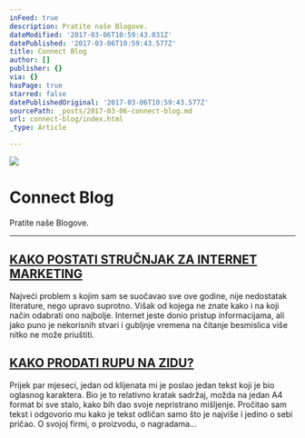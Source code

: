 ```yaml
---
inFeed: true
description: Pratite naše Blogove.
dateModified: '2017-03-06T10:59:43.031Z'
datePublished: '2017-03-06T10:59:43.577Z'
title: Connect Blog
author: []
publisher: {}
via: {}
hasPage: true
starred: false
datePublishedOriginal: '2017-03-06T10:59:43.577Z'
sourcePath: _posts/2017-03-06-connect-blog.md
url: connect-blog/index.html
_type: Article

---
```

![](https://the-grid-user-content.s3-us-west-2.amazonaws.com/0a4711cd-cb95-4852-b1e7-7e1143c6eb69.jpg)

# Connect Blog

Pratite naše Blogove.

---

## **[KAKO POSTATI STRUČNJAK ZA INTERNET MARKETING][0]**

Najveći problem s kojim sam se suočavao sve ove godine, nije nedostatak literature, nego upravo suprotno. Višak od kojega ne znate kako i na koji način odabrati ono najbolje. Internet jeste donio pristup informacijama, ali jako puno je nekorisnih stvari i gubljnje vremena na čitanje besmislica više nitko ne može priuštiti.

## **[KAKO PRODATI RUPU NA ZIDU?][1]**

Prijek par mjeseci, jedan od klijenata mi je poslao jedan tekst koji je bio oglasnog karaktera. Bio je to relativno kratak sadržaj, možda na jedan A4 format bi sve stalo, kako bih dao svoje nepristrano mišljenje. Pročitao sam tekst i odgovorio mu kako je tekst odličan samo što je najviše i jedino o sebi pričao. O svojoj firmi, o proizvodu, o nagradama...

[0]: http://connect.ba/kako-postati-strucnjak-za-internet-marketing/
[1]: http://connect.ba/kako-prodati-rupu-na-zidu/